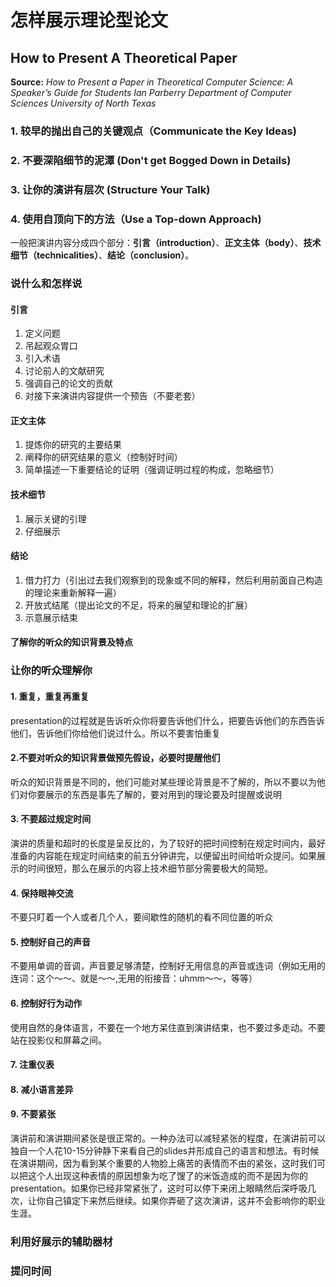 # 怎样展示理论型论文
## How to Present A Theoretical Paper
**Source:**
*How to Present a Paper in Theoretical Computer Science: A Speaker’s Guide for Students
Ian Parberry
Department of Computer Sciences
University of North Texas*

### 1. 较早的抛出自己的关键观点（Communicate the Key Ideas)

### 2. 不要深陷细节的泥潭 (Don't get Bogged Down in Details)

### 3. 让你的演讲有层次 (Structure Your Talk)

### 4. 使用自顶向下的方法（Use a Top-down Approach)


一般把演讲内容分成四个部分：**引言（introduction）**、**正文主体（body）**、**技术细节（technicalities）**、**结论（conclusion）**。

### 说什么和怎样说

#### 引言

1. 定义问题
2. 吊起观众胃口
3. 引入术语
4. 讨论前人的文献研究
5. 强调自己的论文的贡献
6. 对接下来演讲内容提供一个预告（不要老套）

#### 正文主体

1. 提炼你的研究的主要结果
2. 阐释你的研究结果的意义（控制好时间）
3. 简单描述一下重要结论的证明（强调证明过程的构成，忽略细节）
#### 技术细节

1. 展示关键的引理
2. 仔细展示

#### 结论
1. 借力打力（引出过去我们观察到的现象或不同的解释，然后利用前面自己构造的理论来重新解释一遍）
2. 开放式结尾（提出论文的不足，将来的展望和理论的扩展）
3. 示意展示结束

#### 了解你的听众的知识背景及特点

### 让你的听众理解你

#### 1. 重复，重复再重复

presentation的过程就是告诉听众你将要告诉他们什么，把要告诉他们的东西告诉他们，告诉他们你给他们说过什么。所以不要害怕重复

#### 2.不要对听众的知识背景做预先假设，必要时提醒他们

听众的知识背景是不同的，他们可能对某些理论背景是不了解的，所以不要以为他们对你要展示的东西是事先了解的，要对用到的理论要及时提醒或说明

#### 3. 不要超过规定时间

演讲的质量和超时的长度是呈反比的，为了较好的把时间控制在规定时间内，最好准备的内容能在规定时间结束的前五分钟讲完，以便留出时间给听众提问。如果展示的时间很短，那么在展示的内容上技术细节部分需要极大的简短。

#### 4. 保持眼神交流

不要只盯着一个人或者几个人，要间歇性的随机的看不同位置的听众

#### 5. 控制好自己的声音

不要用单调的音调，声音要足够清楚，控制好无用信息的声音或连词（例如无用的连词：这个～～、就是～～,无用的衔接音：uhmm～～，等等）

#### 6. 控制好行为动作

使用自然的身体语言，不要在一个地方呆住直到演讲结束，也不要过多走动。不要站在投影仪和屏幕之间。

#### 7. 注重仪表
#### 8. 减小语言差异
#### 9. 不要紧张
演讲前和演讲期间紧张是很正常的。一种办法可以减轻紧张的程度，在演讲前可以独自一个人花10-15分钟静下来看自己的slides并形成自己的语言和想法。有时候在演讲期间，因为看到某个重要的人物脸上痛苦的表情而不由的紧张，这时我们可以把这个人出现这种表情的原因想象为吃了馊了的米饭造成的而不是因为你的presentation。如果你已经非常紧张了，这时可以停下来闭上眼睛然后深呼吸几次，让你自己镇定下来然后继续。如果你弄砸了这次演讲，这并不会影响你的职业生涯。

### 利用好展示的辅助器材

### 提问时间
